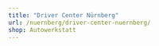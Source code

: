 ```yaml
---
title: "Driver Center Nürnberg"
url: /nuernberg/driver-center-nuernberg/
shop: Autowerkstatt
---
```

